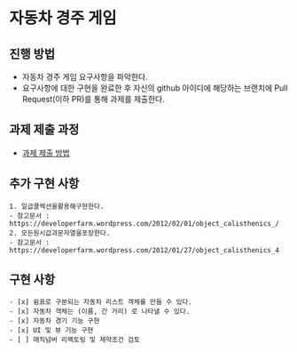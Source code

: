 # 자동차 경주 게임
## 진행 방법
* 자동차 경주 게임 요구사항을 파악한다.
* 요구사항에 대한 구현을 완료한 후 자신의 github 아이디에 해당하는 브랜치에 Pull Request(이하 PR)를 통해 과제를 제출한다.

## 과제 제출 과정
* [과제 제출 방법](https://github.com/next-step/nextstep-docs/tree/master/precourse)

## 추가 구현 사항
    1. 일급콜렉션을활용해구현한다.
    - 참고문서 : https://developerfarm.wordpress.com/2012/02/01/object_calisthenics_/
    2. 모든원시값과문자열을포장한다.
    - 참고문서 : https://developerfarm.wordpress.com/2012/01/27/object_calisthenics_4

## 구현 사항
    - [x] 쉼표로 구분되는 자동차 리스트 객체를 만들 수 있다.
    - [x] 자동차 객체는 (이름, 간 거리) 로 나타낼 수 있다.
    - [x] 자동차 경기 기능 구현
    - [x] UI 및 뷰 기능 구현
    - [ ] 매직넘버 리팩토링 및 제약조건 검토